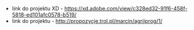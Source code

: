 * link do projektu XD - https://xd.adobe.com/view/c328ed32-91f6-458f-5818-ed101afc0578-b519/
* link do projektu - http://propozycje.trol.pl/marcin/agriiprog/1/
